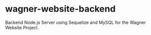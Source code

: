 # wagner-website-backend
Backend Node.js Server using Sequelize and MySQL for the Wagner Website Project.
